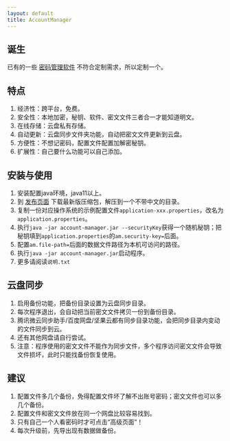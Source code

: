 ```yaml
---
layout: default
title: AccountManager
---
```


## 诞生

已有的一些 [密码管理软件](https://www.zhihu.com/question/27338793) 不符合定制需求，所以定制一个。  

## 特点

1. 经济性：跨平台，免费。
2. 安全性：本地加密，秘钥、软件、密文文件三者合一才能知道明文。
3. 在线存储：云盘私有存储。
4. 自动更新：云盘同步文件夹功能，自动把密文文件更新到云盘。
5. 方便性：不想记密码，配置文件配置加解密秘钥。  
6. 扩展性：自己要什么功能可以自己添加。

## 安装与使用

1. 安装配置java环境，java11以上。
2. 到 [发布页面](https://github.com/drintau/AccountManager/releases) 下载最新版压缩包，解压到一个不带中文的目录。
3. 复制一份对应操作系统的示例配置文件`application-xxx.properties`，改名为`application.properties`。
4. 执行`java -jar account-manager.jar --securityKey`获得一个随机秘钥；把秘钥填到`application.properties`的`am.security-key=`后面。
5. 配置`am.file-path=`后面的数据文件路径为本机可访问的路径。
6. 执行`java -jar account-manager.jar`启动程序。
7. 更多请阅读`说明.txt`

## 云盘同步

1. 启用备份功能，把备份目录设置为云盘同步目录。
2. 每次程序退出，会自动把当前密文文件拷贝一份到备份目录。
3. 腾讯微云同步助手/百度网盘/坚果云都有同步目录功能，会把同步目录内变动的文件同步到云。
4. 还有其他网盘请自行尝试。
5. 注意：程序使用的密文文件不能作为同步文件，多个程序访问密文文件会导致文件损坏，此时只能找备份恢复使用。

## 建议

1. 配置文件多几个备份，免得配置文件坏了解不出账号密码；密文文件也可以多几个备份。
2. 配置文件和密文文件放在同一个网盘比较容易找到。
3. 只有自己一个人看密码时才可点击“高级页面”！
4. 每次升级前，先导出现有数据做备份。
